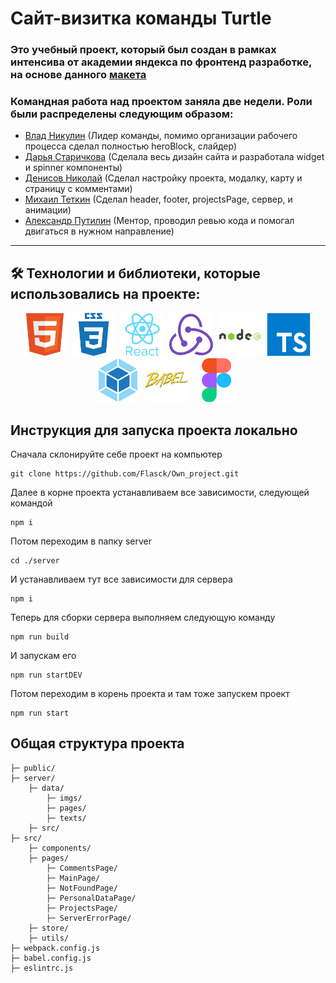 # Сайт-визитка команды Turtle

### Это учебный проект, который был создан в рамках интенсива от академии яндекса по фронтенд разработке, на основе данного [макета](https://www.figma.com/file/mQUwCKwMvcJVOqo3Ep21OU/%D0%A1%D0%B0%D0%B9%D1%82-%D0%B2%D0%B8%D0%B7%D0%B8%D1%82%D0%BA%D0%B0-%D0%B2%D0%B5%D0%B1-%D1%81%D1%82%D1%83%D0%B4%D0%B8%D0%B8-(%D0%BF%D1%80%D0%BE%D0%B5%D0%BA%D1%82-%D0%B4%D0%BB%D1%8F-%D0%AF%D0%BD%D0%B4%D0%B5%D0%BA%D1%81%D0%B0)?node-id=0%3A1&t=LE1KF4u7OULHTjxM-1)
### Командная работа над проектом заняла две недели. Роли были распределены следующим образом:
- [Влад Никулин](https://github.com/Flasck) (Лидер команды, помимо организации рабочего процесса сделал полностью heroBlock, слайдер)
- [Дарья Старичкова](https://github.com/dstarichkova) (Сделала весь дизайн сайта и разработала widget и spinner компоненты)
- [Денисов Николай](https://github.com/Lapxi010) (Сделал настройку проекта, модалку, карту и страницу с комментами)
- [Михаил Теткин](https://github.com/MixelTe) (Сделал header, footer, projectsPage, сервер, и анимации)
- [Александр Путилин](https://github.com/F0biYA) (Ментор, проводил ревью кода и помогал двигаться в нужном направление)
<hr/>

## :hammer_and_wrench: Технологии и библиотеки, которые использовались на проекте:
<div  align=center>
    <img src="https://github.com/devicons/devicon/blob/master/icons/html5/html5-original.svg" title="HTML5" alt="HTML" width="70" height="70"/>&nbsp;
    <img src="https://github.com/devicons/devicon/blob/master/icons/css3/css3-plain-wordmark.svg"  title="CSS3" alt="CSS" width="70" height="70"/>&nbsp;
    <img src="https://github.com/devicons/devicon/blob/master/icons/react/react-original-wordmark.svg" title="React" alt="React" width="70" height="70"/>&nbsp;
    <img src="https://github.com/devicons/devicon/blob/master/icons/redux/redux-original.svg" title="React" alt="React" width="70" height="70"/>&nbsp;
    <img src="https://github.com/devicons/devicon/blob/master/icons/nodejs/nodejs-original-wordmark.svg" title="NodeJS" alt="NodeJS" width="70" height="70"/>&nbsp;
    <img src="https://github.com/devicons/devicon/blob/master/icons/typescript/typescript-original.svg" title="Typescript" alt="Typescript" width="70" height="70"/>&nbsp;
    <img src="https://github.com/devicons/devicon/blob/master/icons/webpack/webpack-original.svg" alt="Webpack" title="Webpack" width="70px" height="70px">&nbsp;
    <img src="https://github.com/devicons/devicon/blob/master/icons/babel/babel-original.svg" alt="Babel" title="Babel" width="70px" height="70px">&nbsp;
    <img src="https://github.com/devicons/devicon/blob/master/icons/figma/figma-original.svg" title="Figma" alt="Figma" width="70" height="70"/>&nbsp;
</div>

## Инструкция для запуска проекта локально
Сначала склонируйте себе проект на компьютер
```
git clone https://github.com/Flasck/Own_project.git
```
Далее в корне проекта устанавливаем все зависимости, следующей командой
```
npm i
```
Потом переходим в папку server
```
cd ./server
```
И устанавливаем тут все зависимости для сервера
```
npm i
```
Теперь для сборки сервера выполняем следующую команду
```
npm run build
```
И запускам его
```
npm run startDEV
```
Потом переходим в корень проекта и там тоже запускем проект
```
npm run start
```
## Общая структура проекта

    ├─ public/              
    ├─ server/ 
        ├─ data/  
            ├─ imgs/
            ├─ pages/
            ├─ texts/
        ├─ src/
    ├─ src/
        ├─ components/        
        ├─ pages/        
            ├─ CommentsPage/
            ├─ MainPage/
            ├─ NotFoundPage/
            ├─ PersonalDataPage/
            ├─ ProjectsPage/
            ├─ ServerErrorPage/
        ├─ store/   
        ├─ utils/    
    ├─ webpack.config.js    
    ├─ babel.config.js
    ├─ eslintrc.js



